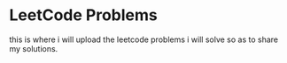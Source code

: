 # LeetCode Problems


this is where i will upload the leetcode problems i will solve so as to share my solutions.
